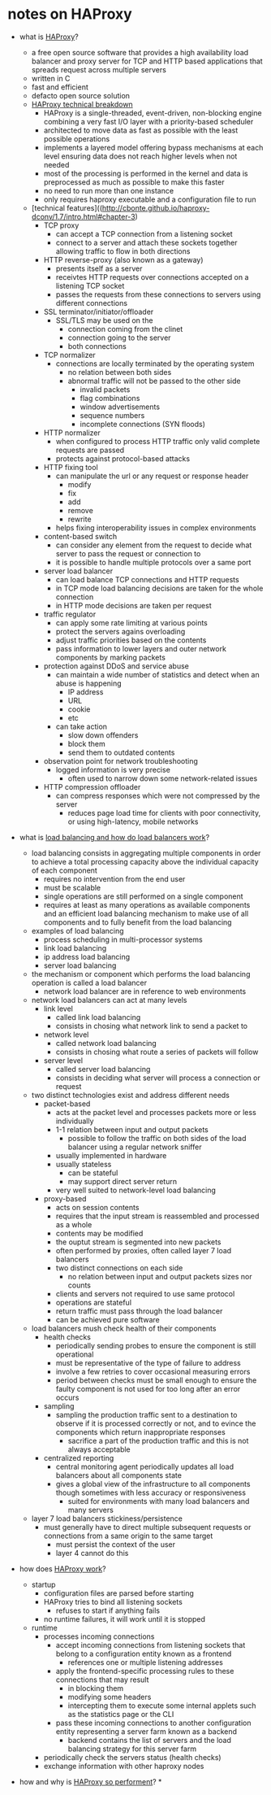 # notes on HAProxy

* what is [HAProxy](https://en.wikipedia.org/wiki/HAProxy)?
  * a free open source software that provides a high availability load balancer and proxy server for TCP and HTTP based applications that spreads request across multiple servers
  * written in C
  * fast and efficient
  * defacto open source solution
  * [HAProxy technical breakdown](http://cbonte.github.io/haproxy-dconv/1.7/intro.html#chapter-3.2)
    * HAProxy is a single-threaded, event-driven, non-blocking engine combining a very fast I/O layer with a priority-based scheduler
    * architected to move data as fast as possible with the least possible operations
    * implements a layered model offering bypass mechanisms at each level ensuring data does not reach higher levels when not needed
    * most of the processing is performed in the kernel and data is preprocessed as much as possible to make this faster
    * no need to run more than one instance
    * only requires haproxy executable and a configuration file to run
  * [technical features]((http://cbonte.github.io/haproxy-dconv/1.7/intro.html#chapter-3)
    * TCP proxy
      * can accept a TCP connection from a listening socket
      * connect to a server and attach these sockets together allowing traffic to flow in both directions
    * HTTP reverse-proxy (also known as a gateway)
      * presents itself as a server
      * receivtes HTTP requests over connections accepted on a listening TCP socket
      * passes the requests from these connections to servers using different connections
    * SSL terminator/initiator/offloader
      * SSL/TLS may be used on the
        * connection coming from the clinet
        * connection going to the server
        * both connections
    * TCP normalizer
      * connections are locally terminated by the operating system 
        * no relation between both sides
        * abnormal traffic will not be passed to the other side
          * invalid packets
          * flag combinations
          * window advertisements
          * sequence numbers
          * incomplete connections (SYN floods)
    * HTTP normalizer
      * when configured to process HTTP traffic only valid complete requests are passed
      * protects against protocol-based attacks
    * HTTP fixing tool
      * can manipulate the url or any request or response header
        * modify
        * fix
        * add
        * remove
        * rewrite
      * helps fixing interoperability issues in complex environments
    * content-based switch
      * can consider any element from the request to decide what server to pass the request or connection to 
      * it is possible to handle multiple protocols over a same port
    * server load balancer
      * can load balance TCP connections and HTTP requests
      * in TCP mode load balancing decisions are taken for the whole connection
      * in HTTP mode decisions are taken per request
    * traffic regulator
      * can apply some rate limiting at various points
      * protect the servers agains overloading
      * adjust traffic priorities based on the contents
      * pass information to lower layers and outer network components by marking packets
    * protection against DDoS and service abuse
      * can maintain a wide number of statistics and detect when an abuse is happening
        * IP address
        * URL
        * cookie
        * etc
      * can take action
        * slow down offenders
        * block them 
        * send them to outdated contents
    * observation point for network troubleshooting
      * logged information is very precise
        * often used to narrow down some network-related issues
    * HTTP compression offloader
      * can compress responses which were not compressed by the server
        * reduces page load time for clients with poor connectivity, or using high-latency, mobile networks

* what is [load balancing and how do load balancers work](http://cbonte.github.io/haproxy-dconv/1.7/intro.html#chapter-2)?
  * load balancing consists in aggregating multiple components in order to achieve a total processing capacity above the individual capacity of each component
    * requires no intervention from the end user
    * must be scalable
    * single operations are still performed on a single component
    * requires at least as many operations as available components and an efficient load balancing mechanism to make use of all components and to fully benefit from the load balancing
  * examples of load balancing
    * process scheduling in multi-processor systems
    * link load balancing
    * ip address load balancing
    * server load balancing
  * the mechanism or component which performs the load balancing operation is called a load balancer
    * network load balancer are in reference to web environments
  * network load balancers can act at many levels 
    * link level
      * called link load balancing
      * consists in chosing what network link to send a packet to
    * network level
      * called network load balancing
      * consists in chosing what route a series of packets will follow
    * server level
      * called server load balancing
      * consists in deciding what server will process a connection or request
  * two distinct technologies exist and address different needs
    * packet-based
      * acts at the packet level and processes packets more or less individually
      * 1-1 relation between input and output packets
        * possible to follow the traffic on both sides of the load balancer using a regular network sniffer
      * usually implemented in hardware
      * usually stateless 
        * can be stateful
        * may support direct server return
      * very well suited to network-level load balancing
    * proxy-based
      * acts on session contents
      * requires that the input stream is reassembled and processed as a whole
      * contents may be modified
      * the ouptut stream is segmented into new packets
      * often performed by proxies, often called layer 7 load balancers
      * two distinct connections on each side
        * no relation between input and output packets sizes nor counts
      * clients and servers not required to use same protocol
      * operations are stateful
      * return traffic must pass through the load balancer 
      * can be achieved pure software
  * load balancers mush check health of their components
    * health checks
      * periodically sending probes to ensure the component is still operational
      * must be representative of the type of failure to address
      * involve a few retries to cover occasional measuring errors
      * period between checks must be small enough to ensure the faulty component is not used for too long after an error occurs
    * sampling
      * sampling the production traffic sent to a destination to observe if it is processed correctly or not, and to evince the components which return inappropriate responses
        * sacrifice a part of the production traffic and this is not always acceptable 
    * centralized reporting
      * central monitoring agent periodically updates all load balancers about all components state
      * gives a global view of the infrastructure to all components though sometimes with less accuracy or responsiveness 
        * suited for environments with many load balancers and many servers
  * layer 7 load balancers stickiness/persistence
    * must generally have to direct multiple subsequent requests or connections from a same origin to the same target
      * must persist the context of the user 
      * layer 4 cannot do this

* how does [HAProxy work](http://cbonte.github.io/haproxy-dconv/1.7/intro.html#chapter-3.2)?
  * startup
    * configuration files are parsed before starting
    * HAProxy tries to bind all listening sockets
      * refuses to start if anything fails
    * no runtime failures, it will work until it is stopped
  * runtime
    * processes incoming connections
      * accept incoming connections from listening sockets that belong to a configuration entity known as a frontend
        * references one or multiple listening addresses
      * apply the frontend-specific processing rules to these connections that may result 
        * in blocking them
        * modifying some headers
        * intercepting them to execute some internal applets such as the statistics page or the CLI
      * pass these incoming connections to another configuration entity representing a server farm known as a backend
        * backend contains the list of servers and the load balancing strategy for this server farm
    * periodically check the servers status (health checks)
    * exchange information with other haproxy nodes
    
    

* how and why is [HAProxy so performent](http://www.haproxy.org/#perf)?
  * 

